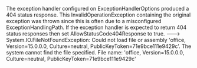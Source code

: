  The exception handler configured on ExceptionHandlerOptions produced a 404 status response. This InvalidOperationException containing the original exception was thrown since this is often due to a misconfigured ExceptionHandlingPath. If the exception handler is expected to return 404 status responses then set AllowStatusCode404Response to true.
 ---> System.IO.FileNotFoundException: Could not load file or assembly 'office, Version=15.0.0.0, Culture=neutral, PublicKeyToken=71e9bce111e9429c'. The system cannot find the file specified.
File name: 'office, Version=15.0.0.0, Culture=neutral, PublicKeyToken=71e9bce111e9429c'
